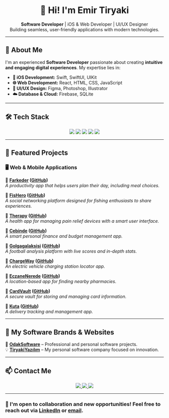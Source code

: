 <h1 align="center">👋 Hi! I'm Emir Tiryaki</h1>

<p align="center">
  <b>Software Developer</b> | iOS & Web Developer | UI/UX Designer  
  <br>Building seamless, user-friendly applications with modern technologies.
</p>

---

## 🚀 About Me  
I'm an experienced **Software Developer** passionate about creating **intuitive and engaging digital experiences**. My expertise lies in:  

- **📱 iOS Development:** Swift, SwiftUI, UIKit  
- **🌐 Web Development:** React, HTML, CSS, JavaScript  
- **🎨 UI/UX Design:** Figma, Photoshop, Illustrator  
- **☁️ Database & Cloud:** Firebase, SQLite  

---

## 🛠 Tech Stack  
<p align="center">
  <img src="https://img.shields.io/badge/Swift-FA7343?style=for-the-badge&logo=swift&logoColor=white">
  <img src="https://img.shields.io/badge/SwiftUI-007AFF?style=for-the-badge&logo=swift&logoColor=white">
  <img src="https://img.shields.io/badge/React-20232A?style=for-the-badge&logo=react&logoColor=61DAFB">
  <img src="https://img.shields.io/badge/Firebase-FFCA28?style=for-the-badge&logo=firebase&logoColor=black">
  <img src="https://img.shields.io/badge/Figma-F24E1E?style=for-the-badge&logo=figma&logoColor=white">
</p>

---

## 🌟 Featured Projects  

### 🖥 **Web & Mobile Applications**  
📌 **[Farkeder](https://emirtiryaki.com) ([GitHub](https://github.com/emirtiryaki/farkeder))**  
*A productivity app that helps users plan their day, including meal choices.*  

📌 **[FisHero](https://emirtiryaki.com) ([GitHub](https://github.com/emirtiryaki/fishero))**  
*A social networking platform designed for fishing enthusiasts to share experiences.*  

📌 **[Therapy](https://emirtiryaki.com) ([GitHub](https://github.com/emirtiryaki/therapy))**  
*A health app for managing pain relief devices with a smart user interface.*  

📌 **[Cebinde](https://emirtiryaki.com) ([GitHub](https://github.com/emirtiryaki/cebinde))**  
*A smart personal finance and budget management app.*  

📌 **[Golgagalaksisi](https://emirtiryaki.com) ([GitHub](https://github.com/emirtiryaki/golgagalaksisi))**  
*A football analysis platform with live scores and in-depth stats.*  

📌 **[ChargeWay](https://emirtiryaki.com) ([GitHub](https://github.com/emirtiryaki/chargeway))**  
*An electric vehicle charging station locator app.*  

📌 **[EczaneNerede](https://emirtiryaki.com) ([GitHub](https://github.com/emirtiryaki/eczane-nerede))**  
*A location-based app for finding nearby pharmacies.*  

📌 **[CardVault](https://emirtiryaki.com) ([GitHub](https://github.com/emirtiryaki/cardvault))**  
*A secure vault for storing and managing card information.*  

📌 **[Kuta](https://emirtiryaki.com) ([GitHub](https://github.com/emirtiryaki/kuta))**  
*A delivery tracking and management app.*  

---

## 💼 My Software Brands & Websites  
🚀 **[OdakSoftware](https://odaksoftware.com)** – Professional and personal software projects.  
💡 **[TiryakiYazılım](https://emirtiryaki.com)** – My personal software company focused on innovation.  

---

## 📫 Contact Me  

<p align="center">
  <a href="mailto:info@emirtiryaki.com">
    <img src="https://img.shields.io/badge/Email-D14836?style=for-the-badge&logo=gmail&logoColor=white">
  </a>
  <a href="https://www.linkedin.com/in/emir-tiryaki-784b8118a/">
    <img src="https://img.shields.io/badge/LinkedIn-0A66C2?style=for-the-badge&logo=linkedin&logoColor=white">
  </a>
  <a href="https://emirtiryaki.com">
    <img src="https://img.shields.io/badge/Website-000000?style=for-the-badge&logo=Google-Chrome&logoColor=white">
  </a>
</p>

---

### 🚀 I'm open to collaboration and new opportunities! Feel free to reach out via [LinkedIn](https://www.linkedin.com/in/emir-tiryaki-784b8118a/) or [email](mailto:info@emirtiryaki.com).  
